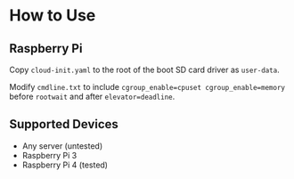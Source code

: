 # How to Use

## Raspberry Pi

Copy `cloud-init.yaml` to the root of the boot SD card driver as `user-data`.

Modify `cmdline.txt` to include `cgroup_enable=cpuset cgroup_enable=memory` before `rootwait` and after `elevator=deadline`.

## Supported Devices

 - Any server (untested)
 - Raspberry Pi 3
 - Raspberry Pi 4 (tested)